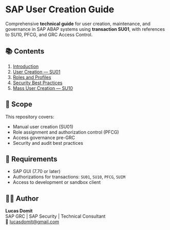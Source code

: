 # SAP User Creation Guide

Comprehensive **technical guide** for user creation, maintenance, and governance in SAP ABAP systems using **transaction SU01**, with references to SU10, PFCG, and GRC Access Control.

## 📚 Contents
1. [Introduction](01-introduction.md)
2. [User Creation — SU01](02-user-creation-SU01.md)
3. [Roles and Profiles](03-roles-and-profiles.md)
4. [Security Best Practices](04-security-best-practices.md)
5. [Mass User Creation — SU10](05-automation-SU10.md)

## 🧩 Scope
This repository covers:
- Manual user creation (SU01)
- Role assignment and authorization control (PFCG)
- Access governance pre-GRC
- Security and audit best practices

## 🧠 Requirements
- SAP GUI (7.70 or later)
- Authorizations for transactions: `SU01`, `SU10`, `PFCG`, `SUIM`
- Access to development or sandbox client

## 🧑‍💻 Author
**Lucas Domit**  
SAP GRC | SAP Security | Technical Consultant  
📧 [lucasdomit@gmail.com](mailto:lucasdomit@gmail.com)

